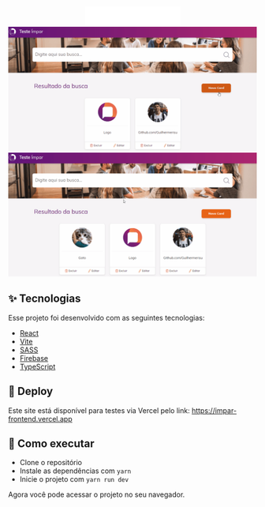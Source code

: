 <div align="center">
  <img src="https://github.com/Guilhermerisu/Impar/blob/main/src/assets/logo-teste.png" alt="Impar - Teste">
</div>

  <img src="https://github.com/Guilhermerisu/imagens/blob/main/PreviewGif1.gif" alt="Gif preview 1">
  <img src="https://github.com/Guilhermerisu/imagens/blob/main/PreviewGif2.gif" alt="Gif preview 2">

## ✨ Tecnologias

Esse projeto foi desenvolvido com as seguintes tecnologias:

- [React](https://reactjs.org)
- [Vite](Vitejs.dev/)
- [SASS](https://sass-lang.com)
- [Firebase](https://firebase.google.com)
- [TypeScript](https://www.typescriptlang.org/)

## 🔖 Deploy

Este site está disponível para testes via Vercel pelo link: <a href="https://impar-frontend.vercel.app">https://impar-frontend.vercel.app</a>

## 🚀 Como executar

- Clone o repositório
- Instale as dependências com `yarn`
- Inicie o projeto com `yarn run dev`

Agora você pode acessar o projeto no seu navegador.
